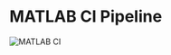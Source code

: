 # MATLAB CI Pipeline

![MATLAB CI](https://github.com/VictorTango-ADC2/sim_grafana/actions/workflows/ci.yml/badge.svg)
